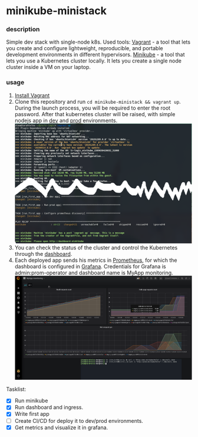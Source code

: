 # minikube-ministack 


### description
Simple dev stack with single-node k8s. Used tools:
[Vagrant](https://www.vagrantup.com/) - a tool that lets you create and configure lightweight, reproducible, and portable development environments in different hypervisors.
[Minikube](https://kubernetes.io/ru/docs/tutorials/hello-minikube/) - a tool that lets you use a Kubernetes cluster locally. It lets you create a single node cluster inside a VM on your laptop.

### usage
1. [Install Vagrant](https://www.vagrantup.com/docs/installation/)  
2. Clone this repository and run `cd minikube-ministack && vagrant up`. During the launch process, you will be required to enter the root password. After that kubernetes cluster will be raised, with simple nodejs app in [dev](Http://dev.minikube) and [prod](http://prod.minikube) environments.
![](https://github.com/ganochenkodg/minikube-ministack/blob/master/screens/vagrant.png)
3. You can check the status of the cluster and control the Kubernetes through the [dashboard](minikube.dashboard).
4. Each deployed app sends his metrics in [Prometheus](https://prometheus.io/docs/introduction/overview/), for which the dashboard is configured in [Grafana](http://rafana.minikube). Credentials for Grafana is admin:prom-operator and dashboard name is MyApp monitoring.
![](https://github.com/ganochenkodg/minikube-ministack/blob/master/screens/grafana.png)


Tasklist:
- [x] Run minikube
- [x] Run dashboard and ingress.
- [x] Write first app
- [ ] Create CI/CD for deploy it to dev/prod environments.
- [x] Get metrics and visualize it in grafana.
